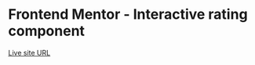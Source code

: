 # Frontend Mentor - Interactive rating component

[Live site URL](https://mustafa-khaled.github.io/Interactive-Rating-Component/)
